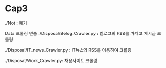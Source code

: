 # Cap3

./Not : 폐기

Data 크롤링 연습
./Disposal/Belog_Crawler.py : 벨로그의 RSS를 가지고 게시글 크롤링

./Disposal/IT_news_Crawler.py : IT뉴스의 RSS를 이용하여 크롤링

./Disposal/Work_Crawler.py: 채용사이트 크롤링


